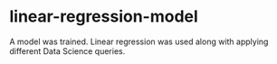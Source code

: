 # linear-regression-model
A model was trained. Linear regression was used along with applying different Data Science queries.
